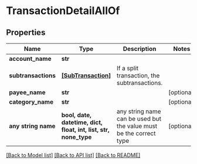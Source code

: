 # TransactionDetailAllOf


## Properties
Name | Type | Description | Notes
------------ | ------------- | ------------- | -------------
**account_name** | **str** |  | 
**subtransactions** | [**[SubTransaction]**](SubTransaction.md) | If a split transaction, the subtransactions. | 
**payee_name** | **str** |  | [optional] 
**category_name** | **str** |  | [optional] 
**any string name** | **bool, date, datetime, dict, float, int, list, str, none_type** | any string name can be used but the value must be the correct type | [optional]

[[Back to Model list]](../README.md#documentation-for-models) [[Back to API list]](../README.md#documentation-for-api-endpoints) [[Back to README]](../README.md)


